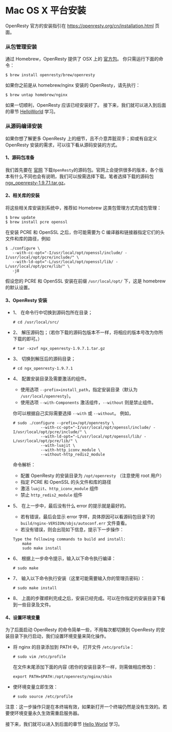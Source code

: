 # Mac OS X 平台安装

OpenResty 官方的安装指引在 https://openresty.org/cn/installation.html 页面。

### 从包管理安装

通过 Homebrew，OpenResty 提供了 OSX 上的 [官方包](https://github.com/Homebrew/homebrew-nginx/blob/master/Formula/openresty.rb)。
你只需运行下面的命令：

```shell
$ brew install openresty/brew/openresty
```
如果你之前是从 homebrew/nginx 安装的 OpenResty，请先执行：
```shell
$ brew untap homebrew/nginx
```
如果一切顺利，OpenResty 应该已经安装好了。 接下来，我们就可以进入到后面的章节 [HelloWorld](helloworld.md) 学习。

### 从源码编译安装

如果你想了解更多 OpenResty 上的细节，且不介意弄脏双手；抑或有自定义 OpenResty 安装的需求，可以往下看从源码安装的方式。

#### 1、源码包准备

我们首先要在 [官网](http://openresty.org/) 下载`OpenResty`的源码包。官网上会提供很多的版本，各个版本有什么不同也会有说明，我们可以按需选择下载。笔者选择下载的源码包 [ngx_openresty-1.9.7.1.tar.gz](https://openresty.org/download/ngx_openresty-1.9.7.1.tar.gz)。

#### 2、相关库的安装

将这些相关库安装到系统中，推荐如 Homebrew 这类包管理方式完成包管理：

```shell
$ brew update
$ brew install pcre openssl
```

在安装 PCRE 和 OpenSSL 之后，你可能需要为 C 编译器和链接器指定它们的头文件和库的路径，例如
```
$ ./configure \
   --with-cc-opt="-I/usr/local/opt/openssl/include/ -I/usr/local/opt/pcre/include/" \
   --with-ld-opt="-L/usr/local/opt/openssl/lib/ -L/usr/local/opt/pcre/lib/" \
   -j8
```
假设您的 PCRE 和 OpenSSL 安装在前缀 `/usr/local/opt/` 下，这是 homebrew 的默认设置。


#### 3、OpenResty 安装

- 1、 在命令行中切换到源码包所在目录；
    ```shell
    # cd /usr/local/src/
    ```
- 2、 解压源码包；（若你下载的源码包版本不一样，将相应的版本号改为你所下载的即可。）
    ```shell
    # tar -xzvf ngx_openresty-1.9.7.1.tar.gz
    ```
- 3、 切换到解压后的源码目录；
    ```shell
    # cd ngx_openresty-1.9.7.1
    ```
- 4、 配置安装目录及需要激活的组件。
    - 使用选项 `--prefix=install_path`，指定安装目录（默认为 `/usr/local/openresty`）。
    - 使用选项 `--with-Components` 激活组件，`--without` 则是禁止组件。

    你可以根据自己实际需要选择 `--with` 或 `--without`。 例如，

    ```shell
    # sudo ./configure --prefix=/opt/openresty \
                --with-cc-opt="-I/usr/local/opt/openssl/include/ -I/usr/local/opt/pcre/include/" \
                --with-ld-opt="-L/usr/local/opt/openssl/lib/ -L/usr/local/opt/pcre/lib/" \
                --with-luajit \
                --with-http_iconv_module \
                --without-http_redis2_module
    ```
    命令解析：
    - 配置 OpenResty 的安装目录为 `/opt/openresty` （注意使用 root 用户）
    - 指定 PCRE 和 OpenSSL 的头文件和库的路径
    - 激活 `luajit`、`http_iconv_module` 组件
    - 禁止 `http_redis2_module` 组件

- 5、 在上一步中，最后没有什么 error 的提示就是最好的。
    - 若有错误，最后会显示 error 字样，具体原因可以看源码包目录下的 `build/nginx-VERSION/objs/autoconf.err` 文件查看。
    - 若没有错误，则会出现如下信息，提示下一步操作：

    ```shell
    Type the following commands to build and install:
        make
        sudo make install
    ```

- 6、 根据上一步命令提示，输入以下命令执行编译：
    ```shell
    # sudo make
    ```
- 7、 输入以下命令执行安装（这里可能需要输入你的管理员密码）：
    ```shell
    # sudo make install
    ```
- 8、 上面的步骤顺利完成之后，安装已经完成。可以在你指定的安装目录下看到一些目录及文件。

#### 4、设置环境变量

为了后面启动 OpenResty 的命令简单一些，不用每次都切换到 OpenResty 的安装目录下执行启动，我们设置环境变量来简化操作。
- 将 nginx 的目录添加到 PATH 中。
    打开文件 `/etc/profile`：
    ```shell
    # sudo vim /etc/profile
    ```

    在文件末尾添加下面的内容 (若你的安装目录不一样，则需做相应修改)：
    ```shell
    export PATH=$PATH:/opt/openresty/nginx/sbin
    ```
- 使环境变量立即生效：
    ```shell
    # sudo source /etc/profile
    ```

注意：这一步操作只是在本终端有效，如果新打开一个终端仍然是没有生效的。若要使环境变量永久生效需重启服务器。


接下来，我们就可以进入到后面的章节 [Hello World](helloworld.md) 学习。
